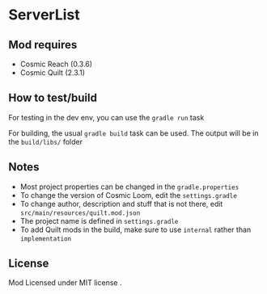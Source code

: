 # ServerList

## Mod requires
- Cosmic Reach (0.3.6)
- Cosmic Quilt (2.3.1)

## How to test/build
For testing in the dev env, you can use the `gradle run` task

For building, the usual `gradle build` task can be used. The output will be in the `build/libs/` folder

## Notes
- Most project properties can be changed in the `gradle.properties`
- To change the version of Cosmic Loom, edit the `settings.gradle`
- To change author, description and stuff that is not there, edit `src/main/resources/quilt.mod.json`
- The project name is defined in `settings.gradle`
- To add Quilt mods in the build, make sure to use `internal` rather than `implementation`

## License
Mod Licensed under MIT license .
